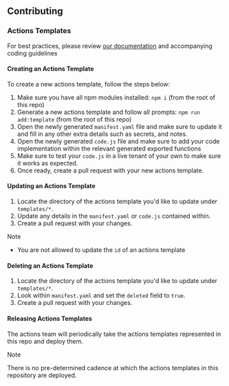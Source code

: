 ## Contributing

### Actions Templates

For best practices, please review [our documentation](https://auth0.com/docs/customize/actions/actions-templates#best-practices) and accompanying coding guidelines

#### Creating an Actions Template

To create a new actions template, follow the steps below:

1. Make sure you have all npm modules installed: `npm i` (from the root of this repo)
2. Generate a new actions template and follow all prompts: `npm run add:template` (from the root of this repo)
3. Open the newly generated `manifest.yaml` file and make sure to update it and fill in any other extra details such as secrets, and notes.
4. Open the newly generated `code.js` file and make sure to add your code implementation within the relevant generated exported functions
5. Make sure to test your `code.js` in a live tenant of your own to make sure it works as expected.
6. Once ready, create a pull request with your new actions template.

#### Updating an Actions Template

1. Locate the directory of the actions template you'd like to update under `templates/*`.
2. Update any details in the `manifest.yaml` or `code.js` contained within.
3. Create a pull request with your changes.

> [!NOTE]
>
> -   You are not allowed to update the `id` of an actions template

#### Deleting an Actions Template

1. Locate the directory of the actions template you'd like to update under `templates/*`.
2. Look within `manifest.yaml` and set the `deleted` field to `true`.
3. Create a pull request with your changes.

#### Releasing Actions Templates

The actions team will periodically take the actions templates represented in this repo and deploy them.

> [!NOTE]
>
> There is no pre-determined cadence at which the actions templates in this repository are deployed.
